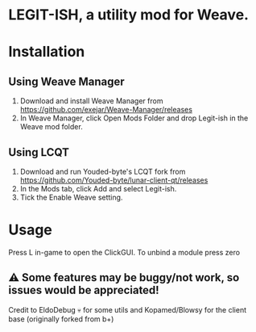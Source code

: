 # LEGIT-ISH, a utility mod for Weave.

# Installation
## Using Weave Manager
1. Download and install Weave Manager from https://github.com/exejar/Weave-Manager/releases
2. In Weave Manager, click Open Mods Folder and drop Legit-ish in the Weave mod folder.

## Using LCQT
1. Download and run Youded-byte's LCQT fork from https://github.com/Youded-byte/lunar-client-qt/releases
2. In the Mods tab, click Add and select Legit-ish.
3. Tick the Enable Weave setting.

# Usage
Press L in-game to open the ClickGUI. 
To unbind a module press zero

## ⚠ Some features may be buggy/not work, so issues would be appreciated!

Credit to EldoDebug 💀 for some utils and Kopamed/Blowsy for the client base (originally forked from b+)
